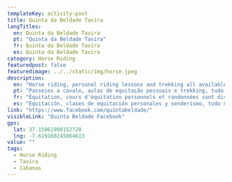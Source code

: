 ```yaml
---
templateKey: activity-post
title: Quinta da Beldade Tavira
langTitles:
  en: Quinta da Beldade Tavira
  pt: "Quinta da Beldade Tavira"
  fr: Quinta da Beldade Tavira
  es: Quinta da Beldade Tavira
category: Horse Riding
featuredpost: false
featuredimage: ../../static/img/horse.jpeg
description: 
  en: "Horse riding, personal riding lessons and trekking all available at these lovely stables close to Tavira. Tel: 965 461 577"
  pt: "Passeios a cavalo, aulas de equitação pessoais e trekking, tudo disponível nestes encantadores estábulos perto de Tavira. Tel: 965 461 577"
  fr: "Équitation, cours d'équitation personnels et randonnées sont disponibles dans ces charmantes écuries proches de Tavira. Tél : 965 461 577"
  es: "Equitación, clases de equitación personales y senderismo, todo disponible en estos encantadores establos cerca de Tavira. Teléfono: 965 461 577"
link: "https://www.facebook.com/quintabeldade/" 
visibleLink: "Quinta Beldade Facebook"
gps:
  lat: 37.15061998152728
  lng: -7.619160245064613
value: ""
tags:
  - Horse Riding
  - Tavira
  - Cabanas
---
```


